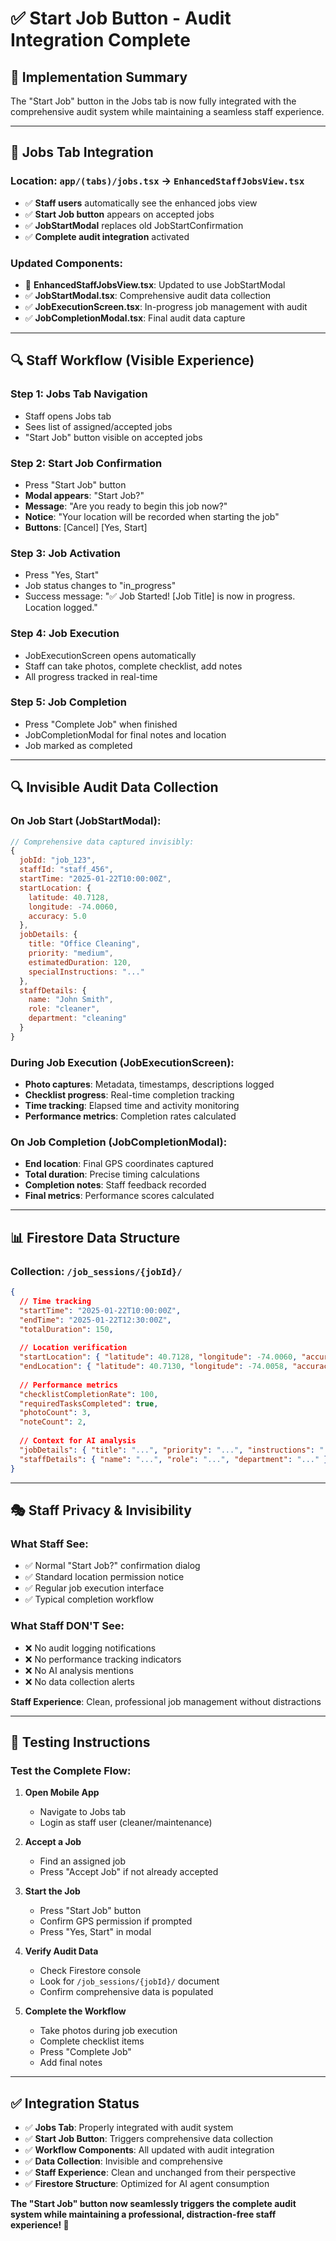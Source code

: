 # ✅ Start Job Button - Audit Integration Complete

## 🎯 **Implementation Summary**

The "Start Job" button in the Jobs tab is now fully integrated with the comprehensive audit system while maintaining a seamless staff experience.

---

## 📱 **Jobs Tab Integration**

### **Location**: `app/(tabs)/jobs.tsx` → `EnhancedStaffJobsView.tsx`
- ✅ **Staff users** automatically see the enhanced jobs view
- ✅ **Start Job button** appears on accepted jobs
- ✅ **JobStartModal** replaces old JobStartConfirmation 
- ✅ **Complete audit integration** activated

### **Updated Components**:
- 🔄 **EnhancedStaffJobsView.tsx**: Updated to use JobStartModal
- ✅ **JobStartModal.tsx**: Comprehensive audit data collection
- ✅ **JobExecutionScreen.tsx**: In-progress job management with audit
- ✅ **JobCompletionModal.tsx**: Final audit data capture

---

## 🔍 **Staff Workflow (Visible Experience)**

### **Step 1**: Jobs Tab Navigation
- Staff opens Jobs tab
- Sees list of assigned/accepted jobs
- "Start Job" button visible on accepted jobs

### **Step 2**: Start Job Confirmation
- Press "Start Job" button
- **Modal appears**: "Start Job?"
- **Message**: "Are you ready to begin this job now?"
- **Notice**: "Your location will be recorded when starting the job"
- **Buttons**: [Cancel] [Yes, Start]

### **Step 3**: Job Activation
- Press "Yes, Start"
- Job status changes to "in_progress"
- Success message: "✅ Job Started! [Job Title] is now in progress. Location logged."

### **Step 4**: Job Execution
- JobExecutionScreen opens automatically
- Staff can take photos, complete checklist, add notes
- All progress tracked in real-time

### **Step 5**: Job Completion
- Press "Complete Job" when finished
- JobCompletionModal for final notes and location
- Job marked as completed

---

## 🔍 **Invisible Audit Data Collection**

### **On Job Start** (JobStartModal):
```javascript
// Comprehensive data captured invisibly:
{
  jobId: "job_123",
  staffId: "staff_456", 
  startTime: "2025-01-22T10:00:00Z",
  startLocation: {
    latitude: 40.7128,
    longitude: -74.0060,
    accuracy: 5.0
  },
  jobDetails: {
    title: "Office Cleaning",
    priority: "medium",
    estimatedDuration: 120,
    specialInstructions: "..."
  },
  staffDetails: {
    name: "John Smith",
    role: "cleaner", 
    department: "cleaning"
  }
}
```

### **During Job Execution** (JobExecutionScreen):
- **Photo captures**: Metadata, timestamps, descriptions logged
- **Checklist progress**: Real-time completion tracking
- **Time tracking**: Elapsed time and activity monitoring
- **Performance metrics**: Completion rates calculated

### **On Job Completion** (JobCompletionModal):
- **End location**: Final GPS coordinates captured
- **Total duration**: Precise timing calculations
- **Completion notes**: Staff feedback recorded
- **Final metrics**: Performance scores calculated

---

## 📊 **Firestore Data Structure**

### **Collection**: `/job_sessions/{jobId}/`
```json
{
  // Time tracking
  "startTime": "2025-01-22T10:00:00Z",
  "endTime": "2025-01-22T12:30:00Z",
  "totalDuration": 150,
  
  // Location verification  
  "startLocation": { "latitude": 40.7128, "longitude": -74.0060, "accuracy": 5.0 },
  "endLocation": { "latitude": 40.7130, "longitude": -74.0058, "accuracy": 3.0 },
  
  // Performance metrics
  "checklistCompletionRate": 100,
  "requiredTasksCompleted": true,
  "photoCount": 3,
  "noteCount": 2,
  
  // Context for AI analysis
  "jobDetails": { "title": "...", "priority": "...", "instructions": "..." },
  "staffDetails": { "name": "...", "role": "...", "department": "..." }
}
```

---

## 🎭 **Staff Privacy & Invisibility**

### **What Staff See**:
- ✅ Normal "Start Job?" confirmation dialog
- ✅ Standard location permission notice
- ✅ Regular job execution interface  
- ✅ Typical completion workflow

### **What Staff DON'T See**:
- ❌ No audit logging notifications
- ❌ No performance tracking indicators
- ❌ No AI analysis mentions
- ❌ No data collection alerts

**Staff Experience**: Clean, professional job management without distractions

---

## 🚀 **Testing Instructions**

### **Test the Complete Flow**:

1. **Open Mobile App**
   - Navigate to Jobs tab
   - Login as staff user (cleaner/maintenance)

2. **Accept a Job**
   - Find an assigned job
   - Press "Accept Job" if not already accepted

3. **Start the Job**
   - Press "Start Job" button
   - Confirm GPS permission if prompted
   - Press "Yes, Start" in modal

4. **Verify Audit Data**
   - Check Firestore console
   - Look for `/job_sessions/{jobId}/` document
   - Confirm comprehensive data is populated

5. **Complete the Workflow**
   - Take photos during job execution
   - Complete checklist items
   - Press "Complete Job"
   - Add final notes

---

## ✅ **Integration Status**

- ✅ **Jobs Tab**: Properly integrated with audit system
- ✅ **Start Job Button**: Triggers comprehensive data collection  
- ✅ **Workflow Components**: All updated with audit integration
- ✅ **Data Collection**: Invisible and comprehensive
- ✅ **Staff Experience**: Clean and unchanged from their perspective
- ✅ **Firestore Structure**: Optimized for AI agent consumption

**The "Start Job" button now seamlessly triggers the complete audit system while maintaining a professional, distraction-free staff experience! 🎉**
